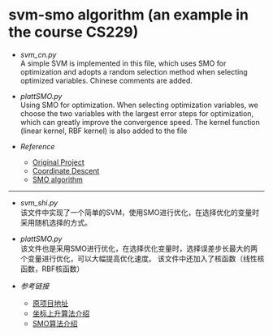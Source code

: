 # svm-smo algorithm (an example in the course CS229)
* *svm_cn.py* <br>
A simple SVM is implemented in this file, which uses SMO for optimization and adopts a random selection method when selecting optimized variables. Chinese comments are added.
* *plattSMO.py* <br>
Using SMO for optimization. When selecting optimization variables, we choose the two variables with the largest error steps for optimization, which can greatly improve the convergence speed.
The kernel function (linear kernel, RBF kernel) is also added to the file

* *Reference*
    * [Original Project](https://github.com/huxinliang8888/svm)
    * [Coordinate Descent](https://cloud.tencent.com/developer/article/1066666)
    * [SMO algorithm](https://zhuanlan.zhihu.com/p/29212107)

-----------------------------------------------------------------------------------------------------------------

* *svm_shi.py* <br>
该文件中实现了一个简单的SVM，使用SMO进行优化，在选择优化的变量时采用随机选择的方式。
* *plattSMO.py* <br>
该文件也是采用SMO进行优化，在选择优化变量时，选择误差步长最大的两个变量进行优化，可以大幅提高优化速度。
该文件中还加入了核函数（线性核函数，RBF核函数）

* *参考链接*
    * [原项目地址](https://github.com/huxinliang8888/svm)
    * [坐标上升算法介绍](https://cloud.tencent.com/developer/article/1066666)
    * [SMO算法介绍](https://zhuanlan.zhihu.com/p/29212107)
